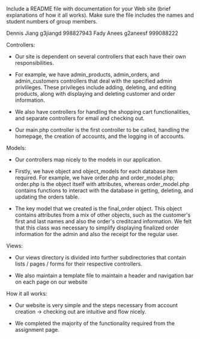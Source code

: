 Include a README file with documentation for your Web site (brief explanations of how it all works). Make sure the file includes the names and student numbers of group members. 

Dennis Jiang g3jiangd 998827943 
Fady Anees g2aneesf 999088222

Controllers:
- Our site is dependent on several controllers that each have their own responsibilities.

- For example, we have admin_products, admin_orders, and admin_customers controllers that deal with the specified admin privlileges. These privileges include adding, deleting, and editing products, along with displaying and deleting customer and order information.

- We also have controllers for handling the shopping cart functionalities, and separate controllers for email and checking out.

- Our main.php controller is the first controller to be called, handling the homepage, the creation of accounts, and the logging in of accounts.

Models:
- Our controllers map nicely to the models in our application.

- Firstly, we have object and object_models for each database item required. For example, we have order.php and order_model.php; order.php is the object itself with attributes, whereas order_model.php contains functions to interact with the database in getting, deleting, and updating the orders table.

- The key model that we created is the final_order object. This object contains attributes from a mix of other objects, such as the customer's first and last names and also the order's creditcard information. We felt that this class was necessary to simplify displaying finalized order information for the admin and also the receipt for the regular user.

Views:
- Our views directory is divided into further subdirectories that contain lists / pages / forms for their respective controllers.

- We also maintain a template file to maintain a header and navigation bar on each page on our website

How it all works:
- Our website is very simple and the steps necessary from account creation -> checking out are intuitive and flow nicely.

- We completed the majority of the functionality required from the assignment page.
